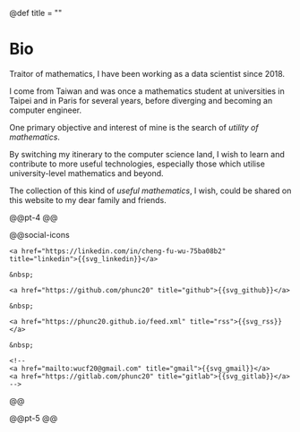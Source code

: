 @def title = ""
# Bio

Traitor of mathematics, I have been working as a data scientist since 2018.

I come from Taiwan and was once a mathematics student at universities in Taipei and
in Paris for several years, before diverging and becoming an computer engineer.

One primary objective and interest of mine is the search of
_utility of mathematics_.

By switching my itinerary to the computer science land, I wish to learn and contribute to
more useful technologies, especially those which utilise university-level mathematics
and beyond.

The collection of this kind of _useful mathematics_, I wish, could be shared on
this website to my dear family and friends.


<!-- ## License

The content of this website is under the permissive [creative commons 4.0](https://creativecommons.org/licenses/by/4.0/legalcode) license.
The code snippets can all be considered to be under the [MIT License](https://opensource.org/licenses/MIT).
If you find something useful on this site, drop me a line, it will encourage me to keep writing!

-->

@@pt-4 @@

@@social-icons
~~~
<a href="https://linkedin.com/in/cheng-fu-wu-75ba08b2" title="linkedin">{{svg_linkedin}}</a>

&nbsp;

<a href="https://github.com/phunc20" title="github">{{svg_github}}</a>

&nbsp;

<a href="https://phunc20.github.io/feed.xml" title="rss">{{svg_rss}}</a>

&nbsp;

<!--
<a href="mailto:wucf20@gmail.com" title="gmail">{{svg_gmail}}</a>
<a href="https://gitlab.com/phunc20" title="gitlab">{{svg_gitlab}}</a>
-->

~~~
@@

@@pt-5 @@

